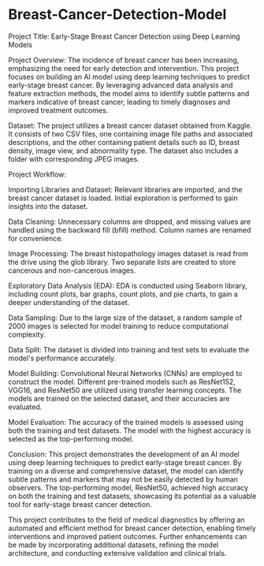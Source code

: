 # Breast-Cancer-Detection-Model

Project Title: Early-Stage Breast Cancer Detection using Deep Learning Models

Project Overview:
The incidence of breast cancer has been increasing, emphasizing the need for early detection and intervention. This project focuses on building an AI model using deep learning techniques to predict early-stage breast cancer. By leveraging advanced data analysis and feature extraction methods, the model aims to identify subtle patterns and markers indicative of breast cancer, leading to timely diagnoses and improved treatment outcomes.

Dataset:
The project utilizes a breast cancer dataset obtained from Kaggle. It consists of two CSV files, one containing image file paths and associated descriptions, and the other containing patient details such as ID, breast density, image view, and abnormality type. The dataset also includes a folder with corresponding JPEG images.

Project Workflow:

Importing Libraries and Dataset: Relevant libraries are imported, and the breast cancer dataset is loaded. Initial exploration is performed to gain insights into the dataset.

Data Cleaning: Unnecessary columns are dropped, and missing values are handled using the backward fill (bfill) method. Column names are renamed for convenience.

Image Processing: The breast histopathology images dataset is read from the drive using the glob library. Two separate lists are created to store cancerous and non-cancerous images.

Exploratory Data Analysis (EDA): EDA is conducted using Seaborn library, including count plots, bar graphs, count plots, and pie charts, to gain a deeper understanding of the dataset.

Data Sampling: Due to the large size of the dataset, a random sample of 2000 images is selected for model training to reduce computational complexity.

Data Split: The dataset is divided into training and test sets to evaluate the model's performance accurately.

Model Building: Convolutional Neural Networks (CNNs) are employed to construct the model. Different pre-trained models such as ResNet152, VGG16, and ResNet50 are utilized using transfer learning concepts. The models are trained on the selected dataset, and their accuracies are evaluated.

Model Evaluation: The accuracy of the trained models is assessed using both the training and test datasets. The model with the highest accuracy is selected as the top-performing model.

Conclusion:
This project demonstrates the development of an AI model using deep learning techniques to predict early-stage breast cancer. By training on a diverse and comprehensive dataset, the model can identify subtle patterns and markers that may not be easily detected by human observers. The top-performing model, ResNet50, achieved high accuracy on both the training and test datasets, showcasing its potential as a valuable tool for early-stage breast cancer detection.

This project contributes to the field of medical diagnostics by offering an automated and efficient method for breast cancer detection, enabling timely interventions and improved patient outcomes. Further enhancements can be made by incorporating additional datasets, refining the model architecture, and conducting extensive validation and clinical trials.
